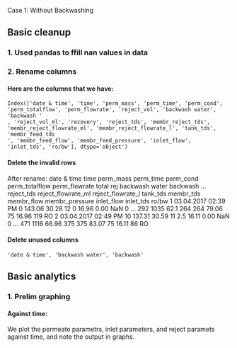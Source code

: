 Case 1: Without Backwashing

## Basic cleanup

### 1. Used pandas to ffill nan values in data

### 2. Rename columns
#### Here are the columns that we have:
```
Index(['date & time', 'time', 'perm_mass', 'perm_time', 'perm_cond', 'perm_totalflow', 'perm_flowrate', 'reject_vol', 'backwash water', 'backwash '
, 'reject_vol_ml', 'recovery', 'reject_tds', 'membr_reject_tds', 'membr_reject_flowrate_ml', 'membr_reject_flowrate_l', 'tank_tds', 'membr_feed_tds
', 'membr_feed_flow', 'membr_feed_pressure', 'inlet_flow', 'inlet_tds', 'ro/bw'], dtype='object')
```

#### Delete the invalid rows
After rename: 
            date & time time perm_mass perm_time perm_cond perm_totalflow perm_flowrate total rej backwash water backwash   ...  reject_tds reject_flowrate_ml reject_flowrate_l tank_tds membr_tds membr_flow membr_pressure inlet_flow inlet_tds ro/bw
1   03.04.2017 02:39 PM    0    143.06     30.28        12              0         16.96      0.00            NaN         0  ...         292               1035              62.1      264       264      79.06             75      16.96       119    RO
2   03.04.2017 02:49 PM   10    137.31     30.59        11            2.5         16.11      0.00            NaN         0  ...         471               1116             66.96      375       375      83.07             75      16.11        86    RO

#### Delete unused columns
`'date & time', 'backwash water', 'backwash'`


## Basic analytics

### 1. Prelim graphing
#### Against time:
We plot the permeate parametrs, inlet parameters, and reject paramets against time, and note the output in graphs.